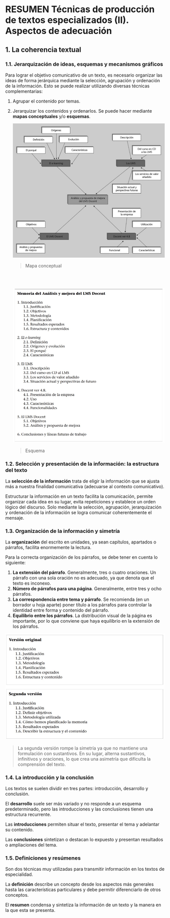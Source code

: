 # RESUMEN Técnicas de producción de textos especializados (II). Aspectos de adecuación

## 1. La coherencia textual

### 1.1. Jerarquización de ideas, esquemas y mecanismos gráficos

Para lograr el objetivo comunicativo de un texto, es necesario organizar las ideas de forma jerárquica mediante la selección, agrupación y ordenación de la información. Esto se puede realizar utilizando diversas técnicas complementarias:

1. Agrupar el contenido por temas.
2. Jerarquizar los contenidos y ordenarlos. Se puede hacer mediante **mapas conceptuales** y/o **esquemas**.

	![Mapa conceptual](mapa-conceptual.jpg)
	>Mapa conceptual
	
	<br>
	<br>

	![Esquema](esquema.jpg)
	>Esquema

### 1.2. Selección y presentación de la información: la estructura del texto 

La **selección de la información** trata de eligir la información que se ajusta más a nuestra finalidad comunicativa (adecuarse al contexto comunicativo).

Estructurar la información en un texto facilita la comunicación, permite organizar cada idea en su lugar, evita repeticiones y establece un orden lógico del discurso. Solo mediante la selección, agrupación, jerarquización y ordenación de la información se logra comunicar coherentemente el mensaje.

### 1.3. Organización de la información y simetría

La **organización** del escrito en unidades, ya sean capítulos, apartados o párrafos, facilita enormemente la lectura.

Para la correcta organización de los párrafos, se debe tener en cuenta lo siguiente:

1. **La extensión del párrafo**. Generalmente, tres o cuatro oraciones. Un párrafo con una sola oración no es adecuado, ya que denota que el texto es inconexo.
2. **Número de párrafos para una página**. Generalmente, entre tres y ocho párrafos.
3. **La correspondencia entre tema y párrafo**. Se recomienda (en un borrador u hoja aparte) poner título a los párrafos para controlar la identidad entre forma y contenido del párrafo.
4. **Equilibrio entre los párrafos**. La distribución visual de la página es
importante, por lo que conviene que haya equilibrio en la extensión de los párrafos.

![Ruptura de simetría](ruptura-simetria.jpg)
>La segunda versión rompe la simetría ya que no mantiene una formulación con sustantivos. En su lugar, alterna sustantivos, infinitivos y oraciones, lo que crea una asimetría que dificulta la comprensión del texto.

### 1.4. La introducción y la conclusión

Los textos se suelen dividir en tres partes: introducción, desarrollo y conclusión.

El **desarrollo** suele ser más variado y no responde a un esquema predeterminado, pero las introducciones y las conclusiones tienen una estructura recurrente.

Las **introducciones** permiten situar el texto, presentar el tema y adelantar su contenido. 

Las **conclusiones** sintetizan o destacan lo expuesto y presentan resultados o ampliaciones del tema.

### 1.5. Definiciones y resúmenes

Son dos técnicas muy utilizadas para transmitir información en los textos de especialidad.

La **definición** describe un concepto desde los aspectos más generales hasta las características particulares y debe permitir diferenciarlo de otros conceptos. 

El **resumen** condensa y sintetiza la información de un texto y la manera en la que esta se presenta.